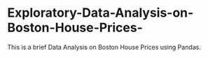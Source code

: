 # Exploratory-Data-Analysis-on-Boston-House-Prices-
This is a brief  Data Analysis on Boston House Prices using Pandas.
